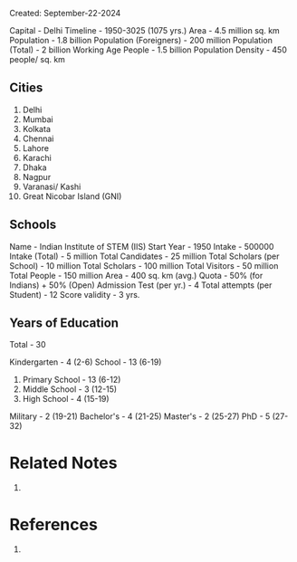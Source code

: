 Created: September-22-2024

Capital - Delhi
Timeline - 1950-3025 (1075 yrs.)
Area - 4.5 million sq. km
Population - 1.8 billion
Population (Foreigners) - 200 million
Population (Total) - 2 billion
Working Age People - 1.5 billion
Population Density - 450 people/ sq. km

## Cities

1. Delhi
2. Mumbai
3. Kolkata
4. Chennai
5. Lahore
6. Karachi
7. Dhaka
8. Nagpur
9. Varanasi/ Kashi
10. Great Nicobar Island (GNI)

## Schools

Name - Indian Institute of STEM (IIS)
Start Year - 1950
Intake - 500000
Intake (Total) - 5 million
Total Candidates - 25 million
Total Scholars (per School) - 10 million
Total Scholars - 100 million
Total Visitors - 50 million
Total People - 150 million
Area - 400 sq. km (avg.)
Quota - 50% (for Indians) + 50% (Open)
Admission Test (per yr.) - 4
Total attempts (per Student) - 12
Score validity - 3 yrs.

## Years of Education

Total - 30

Kindergarten - 4 (2-6)
School - 13 (6-19)

1. Primary School - 13 (6-12)
2. Middle School - 3 (12-15)
3. High School - 4 (15-19)

Military - 2 (19-21)
Bachelor's - 4 (21-25)
Master's - 2 (25-27)
PhD - 5 (27-32)

# Related Notes

1. 
# References

1. 